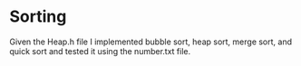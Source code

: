 # Sorting
Given the Heap.h file I implemented bubble sort, heap sort, merge sort, and quick sort and tested it using the number.txt file.
